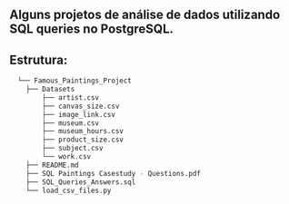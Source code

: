 ## Alguns projetos de análise de dados utilizando SQL queries no PostgreSQL.

## Estrutura:
```bash
  └── Famous_Paintings_Project
    ├── Datasets
        ├── artist.csv
        ├── canvas_size.csv
        ├── image_link.csv
        ├── museum.csv
        ├── museum_hours.csv
        ├── product_size.csv
        ├── subject.csv
        └── work.csv
    ├── README.md
    ├── SQL Paintings Casestudy - Questions.pdf
    ├── SQL_Queries_Answers.sql
    └── load_csv_files.py
```
